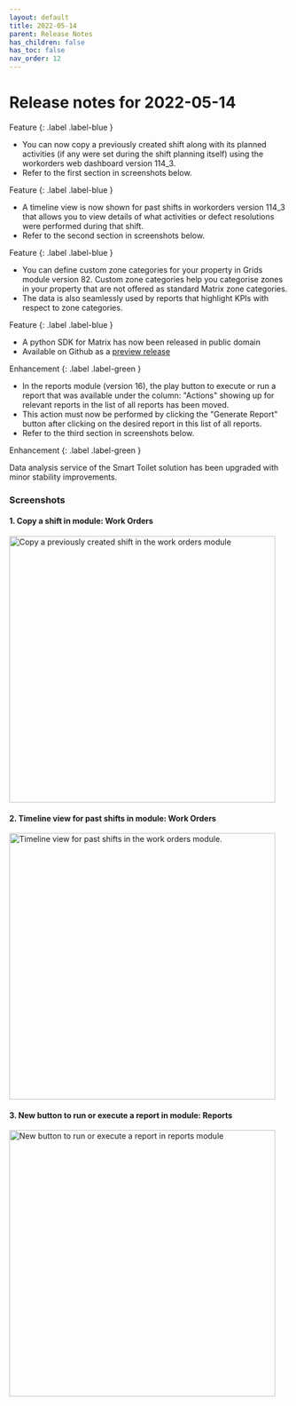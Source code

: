 ```yaml
---
layout: default
title: 2022-05-14
parent: Release Notes
has_children: false
has_toc: false
nav_order: 12
---
```


# Release notes for 2022-05-14

Feature
{: .label .label-blue }

- You can now copy a previously created shift along with its planned activities (if any were set during the shift planning itself) using the workorders web dashboard  version 114_3.
- Refer to the first section in screenshots below.


Feature
{: .label .label-blue }

- A timeline view is now shown for past shifts in workorders version 114_3 that allows you to view details of what activities or defect resolutions were performed during that shift.
- Refer to the second section in screenshots below.



Feature
{: .label .label-blue }

- You can define custom zone categories for your property in Grids module version 82. Custom zone categories help you categorise zones in your property that are not offered as standard Matrix zone categories. 
- The data is also seamlessly used by reports that highlight KPIs with respect to zone categories.


Feature
{: .label .label-blue }

- A python SDK for Matrix has now been released in public domain
- Available on Github as a [preview release](https://github.com/hello-error/PythonSDK/tree/v2.0.0-preview) 


Enhancement {: .label .label-green }

- In the reports module (version 16), the play button to execute or run a report that was available under the column: "Actions" showing up for relevant reports in the list of all reports has been moved.
- This action must now be performed by clicking the "Generate Report" button after clicking on the desired report in this list of all reports.
- Refer to the third section in screenshots below.

Enhancement {: .label .label-green }

Data analysis service of the Smart Toilet solution has been upgraded with minor stability improvements.


### Screenshots

#### 1. Copy a shift in module: Work Orders

<img alt="Copy a previously created shift in the work orders module" src="https://www.smartclean.io/matrix/images/workordersCopyShift.png" width="480"/>


#### 2. Timeline view for past shifts in module: Work Orders

<img alt="Timeline view for past shifts in the work orders module." src="https://www.smartclean.io/matrix/images/timelineViewShift.png" width="480"/>


#### 3. New button to run or execute a report in module: Reports

<img alt="New button to run or execute a report in reports module" src="https://www.smartclean.io/matrix/images/generateReportChanges.png" width="480"/>

